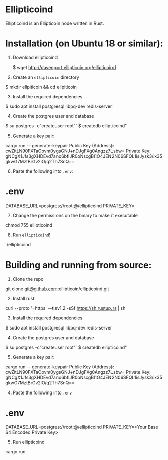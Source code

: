 Ellipticoind
==========

Ellipticoind is an Ellipticoin node written in Rust.

Installation (on Ubuntu 18 or similar):
==========================
1. Download ellipticoind

    $ wget http://davenport.ellipticoin.org/ellipticoind

2. Create an `ellipticoin` directory

  $ mkdir ellpiticoin && cd ellpiticoin


3. Install the required dependencies

  $ sudo apt install postgresql libpq-dev redis-server

4. Create the postgres user and database

  $ su postgres -c"createuser root"`
  $ createdb ellipticoind"

5. Generate a key pair:

  cargo run -- generate-keypair
  Public Key (Address): cwZitLN90FXTaOovm0ygsGNJ+nDJgFXg0Angzz7Lsbw=
Private Key: gNCgX1Jfs3gXHDEvd7ano6bflJR0oNscgBI1O4JEN2N06SFQL1isJysk3/ix35gkwG7MztBrGv2iO/q2Th7SnQ==


6. Paste the following into `.env`:

  # .env
  DATABASE_URL=postgres://root:@/ellipticoind
  PRIVATE_KEY=<Your Base64 Encoded Private Key from above>

7. Change the permissions on the binary to make it executable

  chmod 755 ellipticoind

8. Run `ellipticoind`!

  ./ellipticoind

Building and running from source:
==========================
1. Clone the repo

  git clone git@github.com:ellipticoin/ellipticoind.git 

2. Install rust

  curl --proto '=https' --tlsv1.2 -sSf https://sh.rustup.rs | sh

3. Install the required dependencies

  $ sudo apt install postgresql libpq-dev redis-server

4. Create the postgres user and database

  $ su postgres -c"createuser root"`
  $ createdb ellipticoind"

5. Generate a key pair:

  cargo run -- generate-keypair
  Public Key (Address): cwZitLN90FXTaOovm0ygsGNJ+nDJgFXg0Angzz7Lsbw=
  Private Key: gNCgX1Jfs3gXHDEvd7ano6bflJR0oNscgBI1O4JEN2N06SFQL1isJysk3/ix35gkwG7MztBrGv2iO/q2Th7SnQ==

4. Paste the following into `.env`

  # .env
  DATABASE_URL=postgres://root:@/ellipticoind
  PRIVATE_KEY=<Your Base 64 Encoded Private Key>

5. Run  ellipticoind

  cargo run
